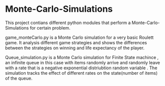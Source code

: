# Monte-Carlo-Simulations

This project contians different python modules that perform a Monte-Carlo-Simulations for certain problem.

game_monteCarlo.py is a Monte Carlo simulation for a very basic Roulett game. It analysis different game strategies and shows the differences between the strategies on winning and life expectancy of the player.

Queue_simulation.py is a Monte Carlo simulation for Finite State machince , an infinite queue in this case with items randomly arrive and randomly leave with a rate that is a negative exponential distriubtion random variable . The simulation tracks the effect of different rates on the state(number of items) of the queue. 